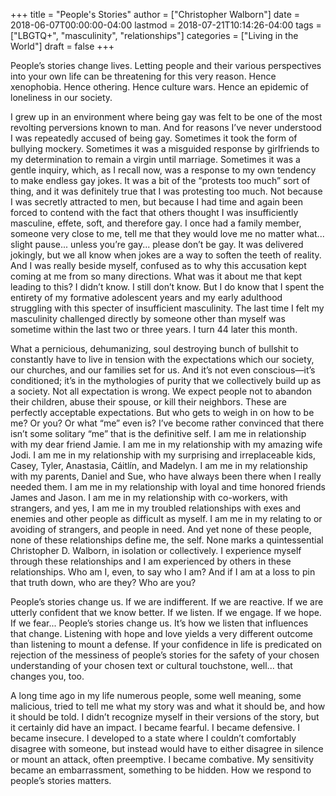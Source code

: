 +++
title = "People's Stories"
author = ["Christopher Walborn"]
date = 2018-06-07T00:00:00-04:00
lastmod = 2018-07-21T10:14:26-04:00
tags = ["LBGTQ+", "masculinity", "relationships"]
categories = ["Living in the World"]
draft = false
+++

People&rsquo;s stories change lives. Letting people and their various perspectives into your own life can be threatening for this very reason. Hence xenophobia. Hence othering. Hence culture wars. Hence an epidemic of loneliness in our society.

I grew up in an environment where being gay was felt to be one of the most revolting perversions known to man. And for reasons I&rsquo;ve never understood I was repeatedly accused of being gay. Sometimes it took the form of bullying mockery. Sometimes it was a misguided response by girlfriends to my determination to remain a virgin until marriage. Sometimes it was a gentle inquiry, which, as I recall now, was a response to my own tendency to make endless gay jokes. It was a bit of the &ldquo;protests too much&rdquo; sort of thing, and it was definitely true that I was protesting too much. Not because I was secretly attracted to men, but because I had time and again been forced to contend with the fact that others thought I was insufficiently masculine, effete, soft, and therefore gay. I once had a family member, someone very close to me, tell me that they would love me no matter what... slight pause... unless you&rsquo;re gay... please don&rsquo;t be gay. It was delivered jokingly, but we all know when jokes are a way to soften the teeth of reality. And I was really beside myself, confused as to why this accusation kept coming at me from so many directions. What was it about me that kept leading to this? I didn&rsquo;t know. I still don&rsquo;t know. But I do know that I spent the entirety of my formative adolescent years and my early adulthood struggling with this specter of insufficient masculinity. The last time I felt my masculinity challenged directly by someone other than myself was sometime within the last two or three years. I turn 44 later this month.

What a pernicious, dehumanizing, soul destroying bunch of bullshit to constantly have to live in tension with the expectations which our society, our churches, and our families set for us. And it&rsquo;s not even conscious—it&rsquo;s conditioned; it&rsquo;s in the mythologies of purity that we collectively build up as a society. Not all expectation is wrong. We expect people not to abandon their children, abuse their spouse, or kill their neighbors. These are perfectly acceptable expectations. But who gets to weigh in on how to be me? Or you? Or what &ldquo;me&rdquo; even is? I&rsquo;ve become rather convinced that there isn&rsquo;t some solitary &ldquo;me&rdquo; that is the definitive self. I am me in relationship with my dear friend Jamie. I am me in my relationship with my amazing wife Jodi. I am me in my relationship with my surprising and irreplaceable kids, Casey, Tyler, Anastasia, Cáitlín, and Madelyn. I am me in my relationship with my parents, Daniel and Sue, who have always been there when I really needed them. I am me in my relationship with loyal and time honored friends James and Jason. I am me in my relationship with co-workers, with strangers, and yes, I am me in my troubled relationships with exes and enemies and other people as difficult as myself. I am me in my relating to or avoiding of strangers, and people in need. And yet none of these people, none of these relationships define me, the self. None marks a quintessential Christopher D. Walborn, in isolation or collectively. I experience myself through these relationships and I am experienced by others in these relationships. Who am I, even, to say who I am? And if I am at a loss to pin that truth down, who are they? Who are you?

People&rsquo;s stories change us. If we are indifferent. If we are reactive. If we are utterly confident that we know better. If we listen. If we engage. If we hope. If we fear... People&rsquo;s stories change us. It&rsquo;s how we listen that influences that change. Listening with hope and love yields a very different outcome than listening to mount a defense. If your confidence in life is predicated on rejection of the messiness of people&rsquo;s stories for the safety of your chosen understanding of your chosen text or cultural touchstone, well... that changes you, too.

A long time ago in my life numerous people, some well meaning, some malicious, tried to tell me what my story was and what it should be, and how it should be told. I didn&rsquo;t recognize myself in their versions of the story, but it certainly did have an impact. I became fearful. I became defensive. I became insecure. I developed to a state where I couldn&rsquo;t comfortably disagree with someone, but instead would have to either disagree in silence or mount an attack, often preemptive. I became combative. My sensitivity became an embarrassment, something to be hidden. How we respond to people&rsquo;s stories matters.
